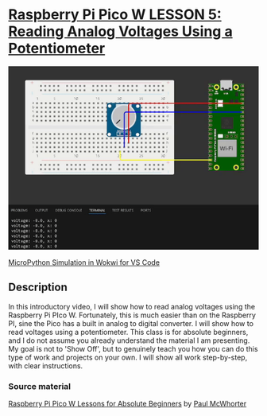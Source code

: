 # [Raspberry Pi Pico W LESSON 5: Reading Analog Voltages Using a Potentiometer](https://www.youtube.com/watch?v=ODWwErH_iGA&list=PLGs0VKk2DiYz8js1SJog21cDhkBqyAhC5&index=5)

![PiPico W LED Breadboard](https://github.com/ikostan/pico/blob/master/lessons/lesson_5/potentiometer_read.gif)

[MicroPython Simulation in Wokwi for VS Code](https://github.com/ikostan/pico/tree/master/WOKWI)

## Description

In this introductory video, I will show how to read analog voltages
using the Raspberry Pi PIco W. Fortunately, this is much easier than
on the Raspberry PI, sine the Pico has a built in analog to digital
converter. I will show how to read voltages using a potentiometer.
This class is  for absolute beginners, and I do not assume you already
understand the material I am presenting. My goal is not to 'Show Off',
but to genuinely teach you how you can do this type of work and projects
on your own. I will show all work step-by-step, with clear instructions.

### Source material

[Raspberry Pi Pico W Lessons for Absolute Beginners](https://www.youtube.com/playlist?list=PLGs0VKk2DiYz8js1SJog21cDhkBqyAhC5)
by [Paul McWhorter](https://www.youtube.com/c/mcwhorpj/playlists)

